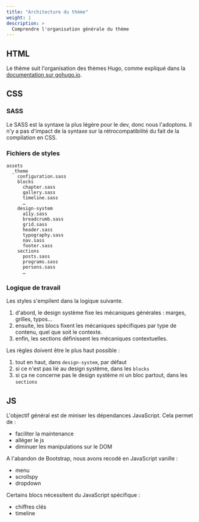 ```yaml
---
title: "Architecture du thème"
weight: 1
description: >
  Comprendre l'organisation générale du thème
---
```


## HTML

Le thème suit l'organisation des thèmes Hugo, comme expliqué dans la [documentation sur gohugo.io](https://gohugo.io/documentation/).
## CSS 

### SASS

Le SASS est la syntaxe la plus légère pour le dev, donc nous l'adoptons.
Il n'y a pas d'impact de la syntaxe sur la rétrocompatibilité du fait de la compilation en CSS.

### Fichiers de styles

```
assets
  _theme
    configuration.sass
    blocks
      chapter.sass
      gallery.sass
      timeline.sass
      …
    design-system
      a11y.sass
      breadcrumb.sass
      grid.sass
      header.sass
      typography.sass
      nav.sass
      footer.sass
    sections
      posts.sass
      programs.sass
      persons.sass
      …
```

### Logique de travail

Les styles s'empilent dans la logique suivante.
1. d'abord, le design système fixe les mécaniques générales : marges, grilles, typos...
2. ensuite, les blocs fixent les mécaniques spécifiques par type de contenu, quel que soit le contexte.
3. enfin, les sections définissent les mécaniques contextuelles.

Les règles doivent être le plus haut possible : 
1. tout en haut, dans `design-system`, par défaut
2. si ce n'est pas lié au design système, dans les `blocks`
3. si ça ne concerne pas le design système ni un bloc partout, dans les `sections`

## JS

L'objectif général est de miniser les dépendances JavaScript.
Cela permet de :
- faciliter la maintenance
- alléger le js
- diminuer les manipulations sur le DOM

A l'abandon de Bootstrap, nous avons recodé en JavaScript vanille :
- menu
- scrollspy 
- dropdown

Certains blocs nécessitent du JavaScript spécifique :
- chiffres clés
- timeline